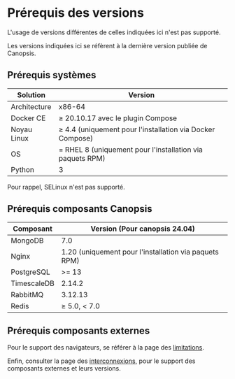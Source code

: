 # Prérequis des versions

L'usage de versions différentes de celles indiquées ici n'est pas supporté.

Les versions indiquées ici se réfèrent à la dernière version publiée de Canopsis.

## Prérequis systèmes

Solution       | Version    |
---------------|------------|
Architecture   | x86-64     |
Docker CE      | ≥ 20.10.17 avec le plugin Compose |
Noyau Linux    | ≥ 4.4 (uniquement pour l'installation via Docker Compose)             |
OS             | = RHEL 8 (uniquement pour l'installation via paquets RPM) |
Python         | 3          |

Pour rappel, SELinux n'est pas supporté. 

## Prérequis composants Canopsis

Composant   | Version (Pour canopsis 24.04)          |
------------|------------------|
MongoDB     | 7.0              |
Nginx       | 1.20 (uniquement pour l'installation via paquets RPM) |
PostgreSQL  | >= 13               |
TimescaleDB | 2.14.2           |
RabbitMQ    | 3.12.13             |
Redis       | ≥ 5.0, < 7.0     |

## Prérequis composants externes

Pour le support des navigateurs, se référer à la page des [limitations](../../guide-utilisation/limitations/index.md#compatibilite-des-anciens-navigateurs).

Enfin, consulter la page des [interconnexions](../../interconnexions/index.md), pour le support des composants externes et leurs versions.
